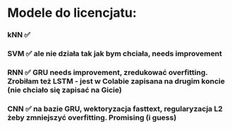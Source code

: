 # Modele do licencjatu:
### kNN ✅
### SVM ✅ ale nie działa tak jak bym chciała, needs improvement
### RNN ✅ GRU needs improvement, zredukować overfitting. Zrobiłam też LSTM - jest w Colabie zapisana na drugim koncie (nie chciało się zapisać na Gicie) 
### CNN ✅ na bazie GRU, wektoryzacja fasttext, regularyzacja L2 żeby zmniejszyć overfitting. Promising (i guess)
